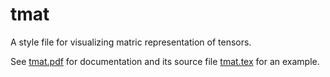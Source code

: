 # tmat
A style file for visualizing matric representation of tensors.

See [tmat.pdf](tmat.pdf) for documentation and its source file [tmat.tex](tmat.tex) for an example.
 
